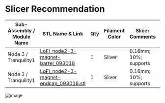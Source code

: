 # Slicer Recommendation 

|  **Sub-Assembly / Module Name** | **STL Name & Link** | **Qty** | **Filament Color** | **Slicer Comments** | **Approx Print Time [h:mm]** | **Approx Filament Used [g]** | **Approx Filament Used [m]** |
| ---- | --- | --- | --- | --- | --- | --- | --- |
| Node 3 / Tranquility1	| [LoFi_node2-3-magnet-barrel_093018](https://github.com/ISS-Mimic/Mimic/blob/main/3D_Printing/Node_2_Harmony/LoFi_node2-3-magnet-barrel_093018.stl) | 1 | Silver |	0.16mm; 10%; supports	| 7:44	| 49	| 16.5 |
| Node 3 / Tranquility1	| [LoFi_node2-3-magnet-endcap_093018.stl](https://github.com/ISS-Mimic/Mimic/blob/main/3D_Printing/Node_2_Harmony/LoFi_node2-3-magnet-endcap_093018.stl) | 1 | Silver |	0.16mm; 10%; supports	| -	| -	| - |

![image](https://user-images.githubusercontent.com/58833710/192897942-ce9a4128-5ed3-40a3-8dd4-b2d4eb6d7059.png)
